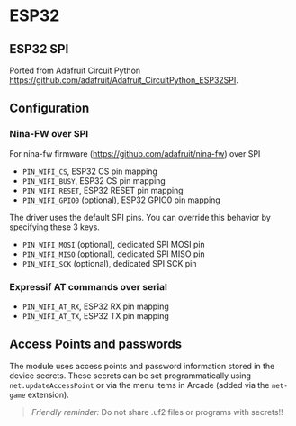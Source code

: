 # ESP32

## ESP32 SPI

Ported from Adafruit Circuit Python 
https://github.com/adafruit/Adafruit_CircuitPython_ESP32SPI.

## Configuration


### Nina-FW over SPI

For nina-fw firmware (https://github.com/adafruit/nina-fw) over SPI

* ``PIN_WIFI_CS``, ESP32 CS pin mapping
* ``PIN_WIFI_BUSY``, ESP32 CS pin mapping
* ``PIN_WIFI_RESET``, ESP32 RESET pin mapping
* ``PIN_WIFI_GPIO0`` (optional), ESP32 GPIO0 pin mapping

The driver uses the default SPI pins. You can override this behavior by specifying these 3 keys.

* ``PIN_WIFI_MOSI`` (optional), dedicated SPI MOSI pin
* ``PIN_WIFI_MISO`` (optional), dedicated SPI MISO pin
* ``PIN_WIFI_SCK`` (optional), dedicated SPI SCK pin

### Expressif AT commands over serial

* ``PIN_WIFI_AT_RX``, ESP32 RX pin mapping
* ``PIN_WIFI_AT_TX``, ESP32 TX pin mapping

## Access Points and passwords

The module uses access points and password information stored in the device secrets. These secrets can be set programmatically using ``net.updateAccessPoint`` or via the menu items in Arcade (added via the ``net-game`` extension).

> *Friendly reminder:* Do not share .uf2 files or programs with secrets!!
